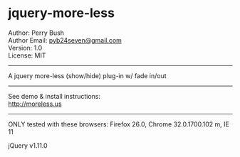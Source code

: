 jquery-more-less
================

Author: Perry Bush  
Author Email: pyb24seven@gmail.com  
Version: 1.0  
License: MIT  

---

A jquery more-less (show/hide) plug-in w/ fade in/out  
  
---
  
See demo & install instructions:  
http://moreless.us

---

ONLY tested with these browsers: Firefox 26.0, Chrome 32.0.1700.102 m, IE 11  

jQuery v1.11.0
